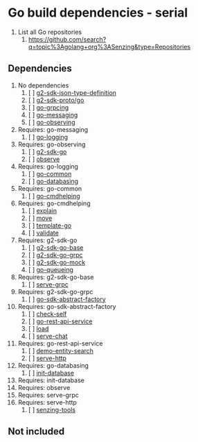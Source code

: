 # Go build dependencies - serial

1. List all Go repositories
    1. <https://github.com/search?q=topic%3Agolang+org%3ASenzing&type=Repositories>

## Dependencies

1. No dependencies
    1. [ ] [g2-sdk-json-type-definition](https://github.com/senzing-garage/g2-sdk-json-type-definition)
    1. [ ] [g2-sdk-proto/go](https://github.com/senzing-garage/g2-sdk-proto/go)
    1. [ ] [go-grpcing](https://github.com/senzing-garage/go-grpcing)
    1. [ ] [go-messaging](https://github.com/senzing-garage/go-messaging)
    1. [ ] [go-observing](https://github.com/senzing-garage/go-observing)
1. Requires: go-messaging
    1. [ ] [go-logging](https://github.com/senzing-garage/go-logging)
1. Requires: go-observing
    1. [ ] [g2-sdk-go](https://github.com/senzing-garage/g2-sdk-go)
    1. [ ] [observe](https://github.com/senzing-garage/observe)
1. Requires: go-logging
    1. [ ] [go-common](https://github.com/senzing-garage/go-common)
    1. [ ] [go-databasing](https://github.com/senzing-garage/go-databasing)
1. Requires: go-common
    1. [ ] [go-cmdhelping](https://github.com/senzing-garage/go-cmdhelping)
1. Requires: go-cmdhelping
    1. [ ] [explain](https://github.com/senzing-garage/explain)
    1. [ ] [move](https://github.com/senzing-garage/move)
    1. [ ] [template-go](https://github.com/senzing-garage/template-go)
    1. [ ] [validate](https://github.com/senzing-garage/validate)
1. Requires: g2-sdk-go
    1. [ ] [g2-sdk-go-base](https://github.com/senzing-garage/g2-sdk-go-base)
    1. [ ] [g2-sdk-go-grpc](https://github.com/senzing-garage/g2-sdk-go-grpc)
    1. [ ] [g2-sdk-go-mock](https://github.com/senzing-garage/g2-sdk-go-mock)
    1. [ ] [go-queueing](https://github.com/senzing-garage/go-queueing)
1. Requires: g2-sdk-go-base
    1. [ ] [serve-grpc](https://github.com/senzing-garage/serve-grpc)
1. Requires: g2-sdk-go-grpc
    1. [ ] [go-sdk-abstract-factory](https://github.com/senzing-garage/go-sdk-abstract-factory)
1. Requires: go-sdk-abstract-factory
    1. [ ] [check-self](https://github.com/senzing-garage/check-self)
    1. [ ] [go-rest-api-service](https://github.com/senzing-garage/go-rest-api-service)
    1. [ ] [load](https://github.com/senzing-garage/load)
    1. [ ] [serve-chat](https://github.com/senzing-garage/serve-chat)
1. Requires: go-rest-api-service
    1. [ ] [demo-entity-search](https://github.com/senzing-garage/demo-entity-search)
    1. [ ] [serve-http](https://github.com/senzing-garage/serve-http)
1. Requires: go-databasing
    1. [ ] [init-database](https://github.com/senzing-garage/init-database)
1. Requires: init-database
1. Requires: observe
1. Requires: serve-grpc
1. Requires: serve-http
    1. [ ] [senzing-tools](https://github.com/senzing-garage/senzing-tools)

## Not included

